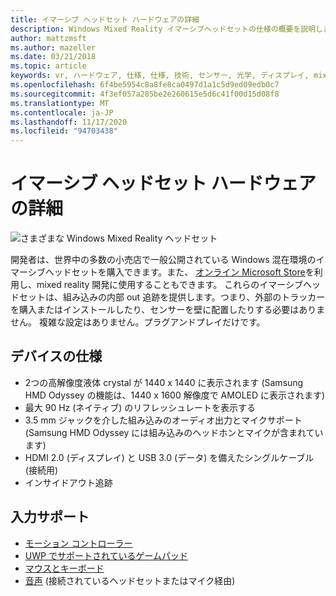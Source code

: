 ```yaml
---
title: イマーシブ ヘッドセット ハードウェアの詳細
description: Windows Mixed Reality イマーシブヘッドセットの仕様の概要を説明します。これは、(外部セットアップは必要ありません) 内部アウト追跡と共に VR を提供します。
author: mattzmsft
ms.author: mazeller
ms.date: 03/21/2018
ms.topic: article
keywords: vr, ハードウェア, 仕様, 仕様, 技術, センサー, 光学, ディスプレイ, mixed reality ヘッドセット, 仮想現実ヘッドセット, 仮想現実とは, イマーシブヘッドセット
ms.openlocfilehash: 6f4be5954c8a8fe8ca0497d1a1c5d9ed09edb0c7
ms.sourcegitcommit: 4f3ef057a285be2e260615e5d6c41f00d15d08f8
ms.translationtype: MT
ms.contentlocale: ja-JP
ms.lasthandoff: 11/17/2020
ms.locfileid: "94703438"
---
```

# <a name="immersive-headset-hardware-details"></a>イマーシブ ヘッドセット ハードウェアの詳細

![さまざまな Windows Mixed Reality ヘッドセット](images/MR-headsets.png)

開発者は、世界中の多数の小売店で一般公開されている Windows 混在環境のイマーシブヘッドセットを購入できます。また、 [オンライン Microsoft Store](https://www.microsoft.com/store/collections/VRandMixedrealityheadsets)を利用し、mixed reality 開発に使用することもできます。 これらのイマーシブヘッドセットは、組み込みの内部 out 追跡を提供します。つまり、外部のトラッカーを購入またはインストールしたり、センサーを壁に配置したりする必要はありません。 複雑な設定はありません。プラグアンドプレイだけです。

## <a name="device-specifications"></a>デバイスの仕様
* 2つの高解像度液体 crystal が 1440 x 1440 に表示されます (Samsung HMD Odyssey の機能は、1440 x 1600 解像度で AMOLED に表示されます)
* 最大 90 Hz (ネイティブ) のリフレッシュレートを表示する
* 3.5 mm ジャックを介した組み込みのオーディオ出力とマイクサポート (Samsung HMD Odyssey には組み込みのヘッドホンとマイクが含まれています)
* HDMI 2.0 (ディスプレイ) と USB 3.0 (データ) を備えたシングルケーブル (接続用)
* インサイドアウト追跡

## <a name="input-support"></a>入力サポート
* [モーション コントローラー](../design/motion-controllers.md)
* [UWP でサポートされているゲームパッド](hardware-accessories.md)
* [マウスとキーボード](hardware-accessories.md)
* [音声](../design/voice-input.md) (接続されているヘッドセットまたはマイク経由)

